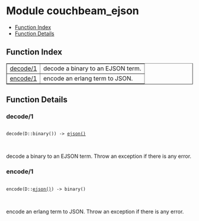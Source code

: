 

# Module couchbeam_ejson #
* [Function Index](#index)
* [Function Details](#functions)


<a name="index"></a>

## Function Index ##


<table width="100%" border="1" cellspacing="0" cellpadding="2" summary="function index"><tr><td valign="top"><a href="#decode-1">decode/1</a></td><td>decode a binary to an EJSON term.</td></tr><tr><td valign="top"><a href="#encode-1">encode/1</a></td><td>encode an erlang term to JSON.</td></tr></table>


<a name="functions"></a>

## Function Details ##

<a name="decode-1"></a>

### decode/1 ###


<pre><code>
decode(D::binary()) -&gt; <a href="#type-ejson">ejson()</a>
</code></pre>
<br />

decode a binary to an EJSON term. Throw an exception if there is
any error.
<a name="encode-1"></a>

### encode/1 ###


<pre><code>
encode(D::<a href="#type-ejson">ejson()</a>) -&gt; binary()
</code></pre>
<br />

encode an erlang term to JSON. Throw an exception if there is
any error.
